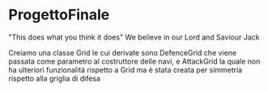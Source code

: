 # ProgettoFinale
"This does what you think it does" We believe in our Lord and Saviour Jack

Creiamo una classe Grid le cui derivate sono DefenceGrid che viene passata come parametro al costruttore delle navi, e AttackGrid la quale non ha ulteriori funzionalità rispetto a Grid ma
è stata creata per simmetria rispetto alla griglia di difesa
